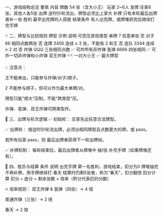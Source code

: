一、游戏结构总览
要素	内容
牌数	54 张（含大小王）
玩家	2~6人
发牌	庄家6张，其他人各5张
出牌	逆时针轮流出，牌型必须比上家大
补牌	只有本轮最后出牌者补一张
胜利	最早出完牌的人获胜
结束条件	有人出完牌，或牌堆抓完后继续打完手牌

🃏 二、牌型与比较规则
牌型	示例	说明	可否压其他类型
单牌	7	任意单张	否
对子	66	相同点数两张	否
连牌	3456	连续 ≥ 3 张，不能有 2 和王	否
连队	3344	连续 ≥ 2 对	否
炸弹	QQQ	三张相同点数	✅ 可炸所有非炸弹
氢弹	6666	四张相同	✅ 可炸一切非炸弹和小炸弹
双王炸弹	🃏🃏	一对大小王	✅ 最大牌型

💡 注意点：

王不能单出，只能参与炸弹/对子/顺子。

2 不能参与顺子，但可以作为最大单牌/对。

牌型只能“顺大”压制，不能“跨类型”压。

炸弹、氢弹、双王炸弹可跨类型炸。

🔄 三、出牌与轮次逻辑
✅ 初始轮：
庄家先出任意合法牌型。

✅ 出牌轮：
按逆时针轮流出牌，必须出相同牌型且点数更大的牌，或 pass。

若所有玩家 pass，则 最后出牌者获得下一轮出牌权。

✅ 补牌机制：
每轮结束后，最后出牌者从牌堆中 抽1张 补充手牌（如果牌堆还有）。

🏁 四、胜负与结算
条件	说明
出完手牌	第一名胜利，游戏结束，扣分为0
牌堆抽完	不再补牌，用手牌继续打
春天	结算时仍剩5张者，称为"春天"，扣分翻倍
扣分计算	扣分 = 底分 × 剩余张数 × 倍率（积分代表扣的分数）

🔥 倍率规则：
双王炸弹 & 氢弹（四张）→ 4 倍

普通炸弹（三张）→ 2 倍

春天 → 2 倍